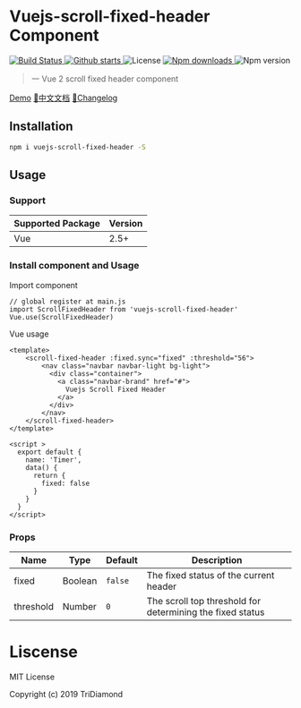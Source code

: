 # Vuejs-scroll-fixed-header Component

<p>
  <a href="https://circleci.com/gh/TriDiamond/vuejs-scroll-fixed-header/tree/master">
    <img src="https://img.shields.io/circleci/project/github/TriDiamond/vuejs-scroll-fixed-header.svg" alt="Build Status">
  </a>
  <a href="https://github.com/TriDiamond/vuejs-scroll-fixed-header/stargazers">
    <img src="https://img.shields.io/github/stars/TriDiamond/vuejs-scroll-fixed-header.svg" alt="Github starts">
  </a>
  <a>
    <img src="https://img.shields.io/github/license/TriDiamond/vuejs-scroll-fixed-header.svg" alt="License">
  </a>
  <a href="https://www.npmjs.com/package/vuejs-scroll-fixed-header">
    <img src="https://img.shields.io/npm/dt/vuejs-scroll-fixed-header.svg" alt="Npm downloads">
  </a>
  <a>
    <img src="https://img.shields.io/npm/v/vuejs-scroll-fixed-header.svg" alt="Npm version">
  </a>
</p>

> 一 Vue 2 scroll fixed header component

[Demo](https://tridiamond.github.io/vuejs-scroll-fixed-header/)
[📙中文文档](https://github.com/TriDiamond/vuejs-scroll-fixed-header/blob/master/README_CN.md)
[📙Changelog](https://github.com/TriDiamond/vuejs-scroll-fixed-header/blob/master/CHANGELOG.md)

## Installation

``` bash
npm i vuejs-scroll-fixed-header -S
```

## Usage

### Support

| Supported Package | Version |
|-------------------|---------|
| Vue               | 2.5+    |


### Install component and Usage

Import component

```es6
// global register at main.js
import ScrollFixedHeader from 'vuejs-scroll-fixed-header'
Vue.use(ScrollFixedHeader)
```

Vue usage

```vue
<template>
    <scroll-fixed-header :fixed.sync="fixed" :threshold="56">
        <nav class="navbar navbar-light bg-light">
          <div class="container">
            <a class="navbar-brand" href="#">
              Vuejs Scroll Fixed Header
            </a>
          </div>
        </nav>
    </scroll-fixed-header>
</template>

<script >
  export default {
    name: 'Timer',
    data() {
      return {
        fixed: false
      }
    }
  }
</script>
```

### Props

| Name      | Type    | Default | Description                                               |
|-----------|---------|---------|-----------------------------------------------------------|
| fixed     | Boolean | `false` | The fixed status of the current header                    |
| threshold | Number  | `0`     | The scroll top threshold for determining the fixed status |
    
# Liscense
MIT License

Copyright (c) 2019 TriDiamond
